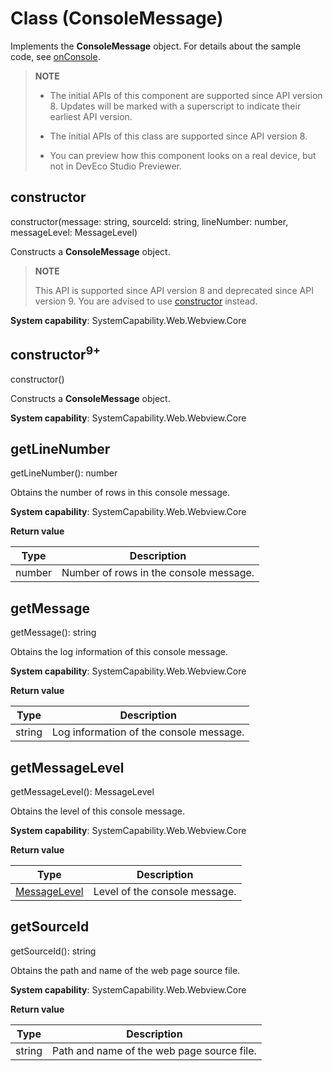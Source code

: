 # Class (ConsoleMessage)

Implements the **ConsoleMessage** object. For details about the sample code, see [onConsole](./arkts-basic-components-web-events.md#onconsole).

> **NOTE**
>
> - The initial APIs of this component are supported since API version 8. Updates will be marked with a superscript to indicate their earliest API version.
>
> - The initial APIs of this class are supported since API version 8.
>
> - You can preview how this component looks on a real device, but not in DevEco Studio Previewer.

## constructor

constructor(message: string, sourceId: string, lineNumber: number, messageLevel: MessageLevel)

Constructs a **ConsoleMessage** object.

> **NOTE**
>
> This API is supported since API version 8 and deprecated since API version 9. You are advised to use [constructor](#constructor9) instead.

**System capability**: SystemCapability.Web.Webview.Core

## constructor<sup>9+</sup>

constructor()

Constructs a **ConsoleMessage** object.

**System capability**: SystemCapability.Web.Webview.Core

## getLineNumber

getLineNumber(): number

Obtains the number of rows in this console message.

**System capability**: SystemCapability.Web.Webview.Core

**Return value**

| Type    | Description                  |
| ------ | -------------------- |
| number | Number of rows in the console message.|

## getMessage

getMessage(): string

Obtains the log information of this console message.

**System capability**: SystemCapability.Web.Webview.Core

**Return value**

| Type    | Description                    |
| ------ | ---------------------- |
| string | Log information of the console message.|

## getMessageLevel

getMessageLevel(): MessageLevel

Obtains the level of this console message.

**System capability**: SystemCapability.Web.Webview.Core

**Return value**

| Type                               | Description                    |
| --------------------------------- | ---------------------- |
| [MessageLevel](./arkts-basic-components-web-e.md#messagelevel) | Level of the console message.|

## getSourceId

getSourceId(): string

Obtains the path and name of the web page source file.

**System capability**: SystemCapability.Web.Webview.Core

**Return value**

| Type    | Description           |
| ------ | ------------- |
| string | Path and name of the web page source file.|
